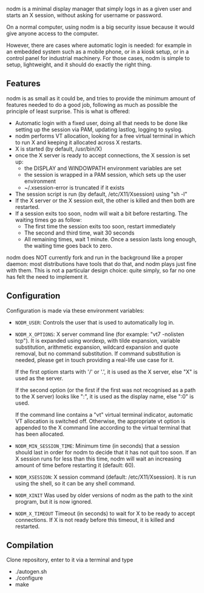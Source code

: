 nodm is a minimal display manager that simply logs in as a given user and
starts an X session, without asking for username or password.

On a normal computer, using nodm is a big security issue because it would give
anyone access to the computer.

However, there are cases where automatic login is needed: for example in an
embedded system such as a mobile phone, or in a kiosk setup, or in a control
panel for industrial machinery.  For those cases, nodm is simple to setup,
lightweight, and it should do exactly the right thing.


## Features

nodm is as small as it could be, and tries to provide the minimum amount of
features needed to do a good job, following as much as possible the principle
of least surprise.  This is what is offered:

 - Automatic login with a fixed user, doing all that needs to be done like
   setting up the session via PAM, updating lastlog, logging to syslog.
 - nodm performs VT allocation, looking for a free virtual terminal in which to
   run X and keeping it allocated across X restarts.
 - X is started (by default, /usr/bin/X)
 - once the X server is ready to accept connections, the X session is set up:
    - the DISPLAY and WINDOWPATH environment variables are set
    - the session is wrapped in a PAM session, which sets up the user
      environment
    - ~/.xsession-error is truncated if it exists
 - The session script is run (by default, /etc/X11/Xsession) using "sh -l"
 - If the X server or the X session exit, the other is killed and then both are
   restarted.
 - If a session exits too soon, nodm will wait a bit before restarting.  The
   waiting times go as follow:
    - The first time the session exits too soon, restart immediately
    - The second and third time, wait 30 seconds
    - All remaining times, wait 1 minute.
   Once a session lasts long enough, the waiting time goes back to zero.

nodm does NOT currently fork and run in the background like a proper daemon:
most distributions have tools that do that, and nodm plays just fine with them.
This is not a particular design choice: quite simply, so far no one has felt
the need to implement it.


## Configuration

Configuration is made via these environment variables:

 * `NODM_USER`:
    Controls the user that is used to automatically log in.
 * `NODM_X_OPTIONS`:
    X server command line (for example: "vt7 -nolisten tcp").
    It is expanded using wordexp, with tilde expansion, variable substitution,
    arithmetic expansion, wildcard expansion and quote removal, but no command
    substitution. If command substitution is needed, please get in touch
    providing a real-life use case for it.

    If the first optiom starts with '/' or '.', it is used as the X server, else
    "X" is used as the server.

    If the second option (or the first if the first was not recognised as a path
    to the X server) looks like ":<NUMBER>", it is used as the display name, else
    ":0" is used.

    If the command line contains a "vt<N>" virtual terminal indicator, automatic
    VT allocation is switched off. Otherwise, the appropriate vt<N> option is
    appended to the X command line according to the virtual terminal that has
    been allocated.
 * `NODM_MIN_SESSION_TIME`:
    Minimum time (in seconds) that a session should last in order for nodm to
    decide that it has not quit too soon. If an X session runs for less than
    this time, nodm will wait an increasing amount of time before restarting it
    (default: 60).
 * `NODM_XSESSION`:
    X session command (default: /etc/X11/Xsession). It is run using the shell, so
    it can be any shell command.
 * `NODM_XINIT`
    Was used by older versions of nodm as the path to the xinit program, but it
    is now ignored.
 * `NODM_X_TIMEOUT`
    Timeout (in seconds) to wait for X to be ready to accept connections. If X is
    not ready before this timeout, it is killed and restarted.

## Compilation

Clone repository, enter to it via a terminal and type

 * ./autogen.sh
 * ./configure
 * make
